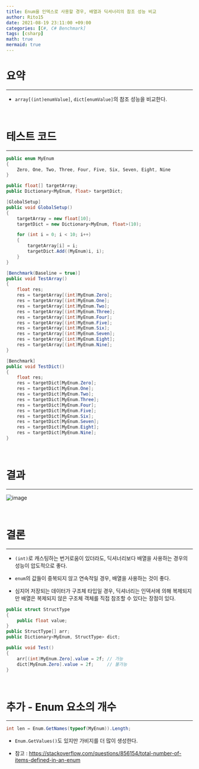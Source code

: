 ```yaml
---
title: Enum을 인덱스로 사용할 경우, 배열과 딕셔너리의 참조 성능 비교
author: Rito15
date: 2021-08-19 23:11:00 +09:00
categories: [C#, C# Benchmark]
tags: [csharp]
math: true
mermaid: true
---
```


# 요약
---

- `array[(int)enumValue]`, `dict[enumValue]`의 참조 성능을 비교한다.

<br>



# 테스트 코드
---

```cs
public enum MyEnum
{
    Zero, One, Two, Three, Four, Five, Six, Seven, Eight, Nine
}

public float[] targetArray;
public Dictionary<MyEnum, float> targetDict;

[GlobalSetup]
public void GlobalSetup()
{
    targetArray = new float[10];
    targetDict = new Dictionary<MyEnum, float>(10);

    for (int i = 0; i < 10; i++)
    {
        targetArray[i] = i;
        targetDict.Add((MyEnum)i, i);
    }
}

[Benchmark(Baseline = true)]
public void TestArray()
{
    float res;
    res = targetArray[(int)MyEnum.Zero];
    res = targetArray[(int)MyEnum.One];
    res = targetArray[(int)MyEnum.Two];
    res = targetArray[(int)MyEnum.Three];
    res = targetArray[(int)MyEnum.Four];
    res = targetArray[(int)MyEnum.Five];
    res = targetArray[(int)MyEnum.Six];
    res = targetArray[(int)MyEnum.Seven];
    res = targetArray[(int)MyEnum.Eight];
    res = targetArray[(int)MyEnum.Nine];
}

[Benchmark]
public void TestDict()
{
    float res;
    res = targetDict[MyEnum.Zero];
    res = targetDict[MyEnum.One];
    res = targetDict[MyEnum.Two];
    res = targetDict[MyEnum.Three];
    res = targetDict[MyEnum.Four];
    res = targetDict[MyEnum.Five];
    res = targetDict[MyEnum.Six];
    res = targetDict[MyEnum.Seven];
    res = targetDict[MyEnum.Eight];
    res = targetDict[MyEnum.Nine];
}
```

<br>



# 결과
---

![image](https://user-images.githubusercontent.com/42164422/130082682-91282372-87cf-4bc0-ad04-3f15d88ee5bd.png)

<br>



# 결론
---

- `(int)`로 캐스팅하는 번거로움이 있더라도, 딕셔너리보다 배열을 사용하는 경우의 성능이 압도적으로 좋다.

- `enum`의 값들이 중복되지 않고 연속적일 경우, 배열을 사용하는 것이 좋다.

- 심지어 저장되는 데이터가 구조체 타입일 경우, 딕셔너리는 인덱서에 의해 복제되지만 배열은 복제되지 않은 구조체 객체를 직접 참조할 수 있다는 장점이 있다.

```cs
public struct StructType
{
    public float value;
}
public StructType[] arr;
public Dictionary<MyEnum, StructType> dict;

public void Test()
{
    arr[(int)MyEnum.Zero].value = 2f; // 가능
    dict[MyEnum.Zero].value = 2f;     // 불가능
}
```

<br>



# 추가 - Enum 요소의 개수
---

```cs
int len = Enum.GetNames(typeof(MyEnum)).Length;
```

- `Enum.GetValues()`도 있지만 가비지를 더 많이 생성한다.

- 참고 : <https://stackoverflow.com/questions/856154/total-number-of-items-defined-in-an-enum>


